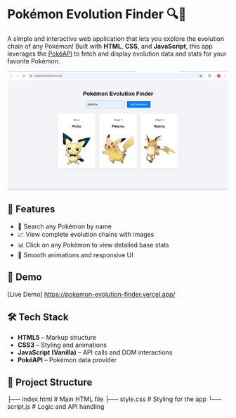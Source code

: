 # Pokémon Evolution Finder 🔍🧬

A simple and interactive web application that lets you explore the evolution chain of any Pokémon! Built with **HTML**, **CSS**, and **JavaScript**, this app leverages the [PokéAPI](https://pokeapi.co/) to fetch and display evolution data and stats for your favorite Pokémon.

![Screenshot](https://raw.githubusercontent.com/turing-complete1509/Pokemon_Evolution_Finder/main/pokemon.png)


## 🌟 Features

- 🔎 Search any Pokémon by name
- 📈 View complete evolution chains with images
- 📊 Click on any Pokémon to view detailed base stats
- 🎨 Smooth animations and responsive UI

## 🚀 Demo

[Live Demo] https://pokemon-evolution-finder.vercel.app/

## 🛠️ Tech Stack

- **HTML5** – Markup structure
- **CSS3** – Styling and animations
- **JavaScript (Vanilla)** – API calls and DOM interactions
- **PokéAPI** – Pokémon data provider

## 📂 Project Structure
├── index.html       # Main HTML file
├── style.css        # Styling for the app
└── script.js        # Logic and API handling

